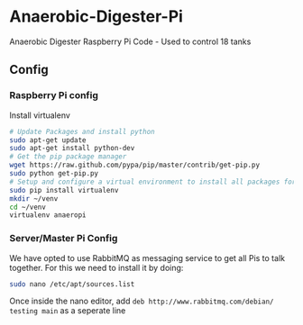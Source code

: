 # Anaerobic-Digester-Pi
Anaerobic Digester Raspberry Pi Code - Used to control 18 tanks 

## Config
### Raspberry Pi config
Install virtualenv
```bash
# Update Packages and install python
sudo apt-get update
sudo apt-get install python-dev
# Get the pip package manager
wget https://raw.github.com/pypa/pip/master/contrib/get-pip.py
sudo python get-pip.py
# Setup and configure a virtual environment to install all packages for our scripts
sudo pip install virtualenv
mkdir ~/venv
cd ~/venv
virtualenv anaeropi
```

### Server/Master Pi Config
We have opted to use RabbitMQ as messaging service to get all Pis to talk together. For this we need to install it by doing:
```bash
sudo nano /etc/apt/sources.list
```
Once inside the nano editor, add ```deb http://www.rabbitmq.com/debian/ testing main``` as a seperate line
